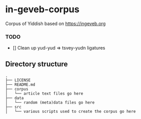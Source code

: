 # in-geveb-corpus

Corpus of Yiddish based on https://ingeveb.org

### TODO
- [] Clean up yud-yud => tsvey-yudn ligatures

## Directory structure 

```
.
├── LICENSE
├── README.md
├── corpus
│   └── article text files go here
├── data
│   └── random (meta)data files go here
├── src
│   └── various scripts used to create the corpus go here
```
